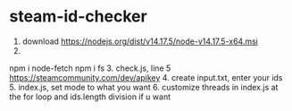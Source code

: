 # steam-id-checker

1. download https://nodejs.org/dist/v14.17.5/node-v14.17.5-x64.msi
2. 
npm i node-fetch
npm i fs
3. check.js, line 5 https://steamcommunity.com/dev/apikey 
4. create input.txt, enter your ids
5. index.js, set mode to what you want
6. customize threads in index.js at the for loop and ids.length division if u want
